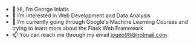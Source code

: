 - 👋 Hi, I’m George Iniatis
- 👀 I’m interested in Web Development and Data Analysis
- 🌱 I’m currently going through Google's Machine Learning Courses and trying to learn more about the Flask Web Framework 
- 📫 You can reach me through my email jogeo98@hotmail.com

<!---
GeorgeIniatis/GeorgeIniatis is a ✨ special ✨ repository because its `README.md` (this file) appears on your GitHub profile.
You can click the Preview link to take a look at your changes.
--->

